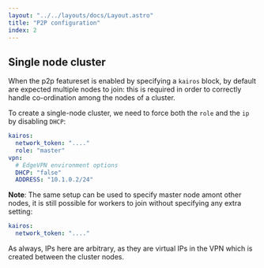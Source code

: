 ```yaml
---
layout: "../../layouts/docs/Layout.astro"
title: "P2P configuration"
index: 2
---
```



## Single node cluster

When the p2p featureset is enabled by specifying a `kairos` block, by default are expected multiple nodes to join: this is required in order to correctly handle co-ordination among the nodes of a cluster.

To create a single-node cluster, we need to force both the `role` and the `ip` by disabling `DHCP`:

```yaml
kairos:
  network_token: "...."
  role: "master"
vpn:
  # EdgeVPN environment options
  DHCP: "false"
  ADDRESS: "10.1.0.2/24"
```

**Note**: The same setup can be used to specify master node amont other nodes, it is still possible for workers to join without specifying any extra setting:

```yaml
kairos:
  network_token: "...."
```

As always, IPs here are arbitrary, as they are virtual IPs in the VPN which is created between the cluster nodes.

